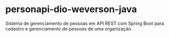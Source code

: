 # personapi-dio-weverson-java
Sistema de gerenciamento de pessoas em API REST com Spring Boot para cadastro e gerenciamento de pessoas de uma organização. 
